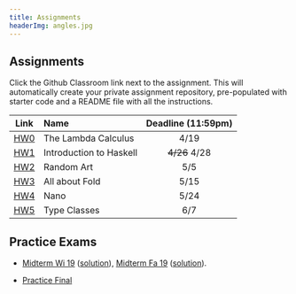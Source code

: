 ```yaml
---
title: Assignments
headerImg: angles.jpg
---
```


## Assignments

Click the Github Classroom link next to the assignment. 
This will automatically create your private assignment repository, 
pre-populated with starter code and a README file with all the instructions.


| Link                                             | Name                            | Deadline (11:59pm)        |
|:------------------------------------------------:|:--------------------------------|:-------------------------:|
| [HW0](https://classroom.github.com/a/XoNfheYU)   | The Lambda Calculus             | 4/19                      |
| [HW1](https://classroom.github.com/a/EkRI9_oL)   | Introduction to Haskell         | ~~4/26~~ 4/28             |
| [HW2](https://classroom.github.com/a/mx-NJIdE)   | Random Art                      | 5/5                       |
| [HW3](https://classroom.github.com/a/_zK6AzSI)   | All about Fold                  | 5/15                      |
| [HW4](https://classroom.github.com/a/mSIQkN07)   | Nano                            | 5/24                      |
| [HW5](https://classroom.github.com/a/7B-CwVM8)   | Type Classes                    | 6/7                       | 



## Practice Exams

- [Midterm Wi 19](/static/raw/130-midterm-wi19.pdf) ([solution](/static/raw/130-midterm-wi19-solution.pdf)),
  [Midterm Fa 19](/static/raw/130-midterm-fa19.pdf) ([solution](/static/raw/130-midterm-fa19-solution.pdf)).

- [Practice Final](https://classroom.github.com/a/BwalVRr6)

<!--
- [Final Fa 19](/static/raw/130-final-fa19.pdf) ([solution](/static/raw/130-final-fa19-solution.pdf)),
  [Final Wi 19](/static/raw/130-final-wi19.pdf) ([solution](/static/raw/130-final-wi19-solution.pdf)).
-->
  

